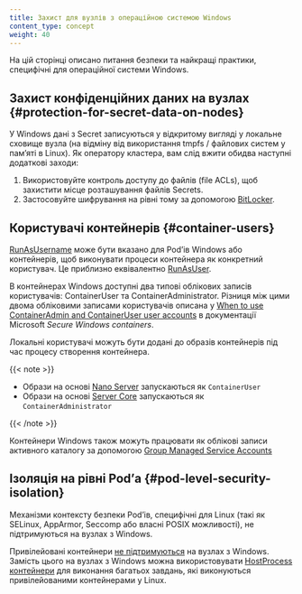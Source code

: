 ```yaml
---
title: Захист для вузлів з операційною системою Windows
content_type: concept
weight: 40
---
```


<!-- overview -->

На цій сторінці описано питання безпеки та найкращі практики, специфічні для операційної системи Windows.

<!-- body -->

## Захист конфіденційних даних на вузлах {#protection-for-secret-data-on-nodes}

У Windows дані з Secret записуються у відкритому вигляді у локальне сховище вузла
(на відміну від використання tmpfs / файлових систем у памʼяті в Linux). Як оператору
кластера, вам слід вжити обидва наступні додаткові заходи:

1. Використовуйте контроль доступу до файлів (file ACLs), щоб захистити місце розташування файлів Secrets.
1. Застосовуйте шифрування на рівні тому за допомогою [BitLocker](https://docs.microsoft.com/windows/security/information-protection/bitlocker/bitlocker-how-to-deploy-on-windows-server).

## Користувачі контейнерів {#container-users}

[RunAsUsername](/uk/docs/tasks/configure-pod-container/configure-runasusername) може бути вказано для Podʼів Windows або контейнерів, щоб виконувати процеси контейнера
як конкретний користувач. Це приблизно еквівалентно [RunAsUser](/uk/docs/concepts/security/pod-security-policy/#users-and-groups).

В контейнерах Windows доступні два типові облікових записів користувачів: ContainerUser та ContainerAdministrator. Різниця між цими двома обліковими записами користувачів описана у [When to use ContainerAdmin and ContainerUser user accounts](https://docs.microsoft.com/virtualization/windowscontainers/manage-containers/container-security#when-to-use-containeradmin-and-containeruser-user-accounts) в документації Microsoft _Secure Windows containers_.

Локальні користувачі можуть бути додані до образів контейнерів під час процесу створення контейнера.

{{< note >}}

* Образи на основі [Nano Server](https://hub.docker.com/_/microsoft-windows-nanoserver) запускаються як `ContainerUser`
* Образи на основі [Server Core](https://hub.docker.com/_/microsoft-windows-servercore) запускаються як `ContainerAdministrator`

{{< /note >}}

Контейнери Windows також можуть працювати як облікові записи активного каталогу за допомогою [Group Managed Service Accounts](/uk/docs/tasks/configure-pod-container/configure-gmsa/)

## Ізоляція на рівні Podʼа {#pod-level-security-isolation}

Механізми контексту безпеки Podʼів, специфічні для Linux (такі як SELinux, AppArmor, Seccomp або власні POSIX можливості), не підтримуються на вузлах з Windows.

Привілейовані контейнери [не підтримуються](/uk/docs/concepts/windows/intro/#compatibility-v1-pod-spec-containers-securitycontext) на вузлах з Windows. Замість цього на вузлах з Windows можна використовувати [HostProcess контейнери](/uk/docs/tasks/configure-pod-container/create-hostprocess-pod) для виконання багатьох завдань, які виконуються привілейованими контейнерами у Linux.
